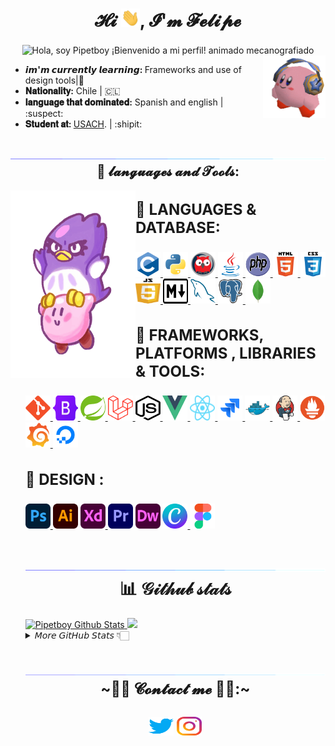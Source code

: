 <!-- Este es mi perfil Readme.
 Pasé un buen tiempo trabajando en él y sigo mejorandolo cada vez que puedo, así que si te gusta, no dudes en inspirarte en él.
@Autor: Pipetboy2001

Para crear un README en GitHub es muy sencillo, solo sigue estos pasos:

-Haz clic en el botón "Crear nuevo archivo" en un repositorio de GitHub que hayas creado.
-En el campo "Nombra tu archivo", escribe "README.md" (sin comillas).
-Sientete libre de copiar y pegar lo que quieras de mi archivo "Léame", personalizandolo para que se ajuste a tu propio tema y estadisticas.
-Una vez que hayas agregado todo el contenido, desplazate hasta la parte inferior de la pagina y haz clic en el boton "Confirmar archivo nuevo".
-Tu README ahora estará visible en la pagina principal de tu repositorio. 

Herramientas utilizadas para este readme:
- https://stackedit.io/ 
- https://Readme-typing-svg.demolab.com 
- https://github.com/devicons/devicon
- https://github.com/anuraghazra/github-readme-stats
- https://github.com/DenverCoder1/github-readme-streak-stats
- https://github.com/ashutosh00710/github-readme-activity-graph
- https://github.com/ryo-ma/github-profile-trophy

-->

<h1  align="center">𝓗𝓲 <img src="gif/wave.gif" width="30">, 𝓘'𝓶 𝓕𝓮𝓵𝓲𝓹𝓮 </h1>
<center>
  <img src="https://readme-typing-svg.demolab.com/?font=Fira+Code&weight=500&pause=1000&color=9E5DD3&width=435&lines=%E1%B4%84%E1%B4%8F%E1%B4%8D%E1%B4%98%E1%B4%9C%E1%B4%9B%E1%B4%87%CA%80+%E1%B4%80%C9%B4%E1%B4%85+%C9%AA%C9%B4%EA%9C%B0%E1%B4%8F%CA%80%E1%B4%8D%E1%B4%80%E1%B4%9B%C9%AA%E1%B4%84%EA%9C%B1+%E1%B4%87%C9%B4%C9%A2%C9%AA%C9%B4%E1%B4%87%E1%B4%87%CA%80%C9%AA%C9%B4%C9%A2+" align="center" alt="Hola, soy Pipetboy ¡Bienvenido a mi perfil! animado mecanografiado">
</center>
<img src="gif/kirby audifonos.gif" align="right" width="100" height="100"-->

* <b>𝙞𝙢'𝙢 𝙘𝙪𝙧𝙧𝙚𝙣𝙩𝙡𝙮 𝙡𝙚𝙖𝙧𝙣𝙞𝙣𝙜: </b>Frameworks and use of design tools|:office:
* <b>𝐍𝐚𝐭𝐢𝐨𝐧𝐚𝐥𝐢𝐭𝐲:</b> Chile | :chile:
* <b>𝐥𝐚𝐧𝐠𝐮𝐚𝐠𝐞 𝐭𝐡𝐚𝐭 𝐝𝐨𝐦𝐢𝐧𝐚𝐭𝐞𝐝:</b> Spanish and english | :suspect:
* <b>𝐒𝐭𝐮𝐝𝐞𝐧𝐭 𝐚𝐭: </b>  [USACH](https://informatica.usach.cl/ "University of Santiago de Chile"). | :shipit:	

<h2  align="center" ><img src="gif/borderseperator.gif">👻 𝓵𝓪𝓷𝓰𝓾𝓪𝓰𝓮𝓼 𝓪𝓷𝓭 𝓣𝓸𝓸𝓵𝓼:</h2>
<img src="gif/kirby y coo.gif" align="left" width="200" height="300">
<p  align="left">
<h3  align="left"  style="font-size: 24px"> 🌸 LANGUAGES & DATABASE:</h2>
<ul>
<a  href="https://www.cprogramming.com/"  target="_blank">
<img  src="SVG/c-original.svg"   title="C" alt="c"  width="40"  height="40" /> </a>
<a  href="https://www.python.org"  target="_blank">
<img  src="SVG/python-original.svg"  title="Python" alt="python"  width="40"  height="40" /> </a>
<a href="https://www.swi-prolog.org/"  target="_blank">
<img  src="SVG/prolog.svg"  title="Prolog" alt="prolog"  width="40"  height="40" /> </a>
<a  href="https://www.java.com/es/"  target="_blank">
<img  src="SVG/java-4-logo.svg"  title="JAVA" alt="Java"  width="40"  height="40" /> </a>
<a href="https://www.php.net/" target="_blank"> 
<img  src="SVG/PHP-logo.svg"  title="PHP" alt="PHP" width="40"  height="40" /> </a>
<a href="https://www.w3.org/html/" target="_blank"> 
<img  src="SVG/html5-original-wordmark.svg"  title="HTML5" alt="html5" width="40"  height="40" /> </a>
<a  href="https://www.w3schools.com/css/" target="_blank">
<img  src="SVG/css3-original-wordmark.svg" title="CSS" alt="css3"  width="40"  height="40" /> </a>
<a href="https://www.javascript.com/" target="_blank"> 
<img  src="SVG/Javascript-shield.svg"  title="JavaScript" alt="Javascript" width="40"  height="40"  > </a>
<a href="https://www.markdownguide.org/" target="_blank"> 
<img  src="SVG/Markdown-mark.svg" title="MarkDown" alt="MarkDown" width="40"  height="40" /> </a>
<!--Database-->
<a href="https://www.mysql.com/" target="_blank">
<img  src="SVG/mysql.svg"  title="MySQL" alt="MySQL" width="40"  height="40" /> </a>
<a href="https://www.postgresql.org" target="_blank">
<img  src="SVG/postgresql.svg"  title="PostgreSQL" alt="PostgreSQL" width="40"  height="40" /> </a>
<a href="https://www.mongodb.com/" target="_blank">
<img  src="SVG/mongodb.svg"  title="MongoDB" alt="MongoDB" width="40"  height="40" /> </a>


<!-- FRAMEWORKS, PLATFORMS & LIBRARIES -->
<h3  align="left"  style="font-size: 24px"> 🌷 FRAMEWORKS, PLATFORMS , LIBRARIES & TOOLS:</h2>
<a  href="https://git-scm.com/"  target="_blank">
<img  src="SVG/git-original.svg" title="GIT" alt="GIT"  width="40"  height="40" /> </a>
<a  href="https://getbootstrap.com/"  target="_blank">
<img  src="SVG/Bootstrap_logo.svg"  title="Bootstrap" alt="Bootstrap"  width="40"  height="40" /> </a>
<a  href="https://spring.io/"  target="_blank">
<img  src="SVG/spring-logo.svg"  title="Spring" alt="Spring"  width="40"  height="40" /> </a>
<a  href="https://laravel.com/"  target="_blank">
<img  src="SVG/Laravel.svg"  title="Laravel" alt="Laravel"  width="40"  height="40" /> </a>
<a  href="https://nodejs.org/en/"  target="_blank">
<img  src="SVG/node-js.svg"  title="Node.js" alt="Node JS"  width="40"  height="40" /> </a>
<a  href="https://vuejs.org/"  target="_blank">
<img  src="SVG/Vue.js.svg"  title="Vue" alt="Vue"  width="40"  height="40" /> </a>
<a  href="https://reactjs.org/"  target="_blank">
<img  src="SVG/React-icon.svg"  title="React" alt="React"  width="40"  height="40" /> </a>
<a  href="https://www.atlassian.com/es/software/jira"  target="_blank">
<img  src="SVG/jira.svg"  title="Jira" alt="Jira"  width="40"  height="40" /> </a>
<a href="https://www.docker.com/" target="_blank">
<img  src="SVG/docker-original.svg"  title="Docker" alt="Docker" width="40"  height="40" /> </a>
<a href="https://www.jenkins.io/" target="_blank">
<img  src="SVG/Jenkins.svg"  title="Jenkins" alt="Jenkins" width="40"  height="40" /> </a>
<a href="https://prometheus.io/" target="_blank">
<img  src="SVG/prometheus.svg"  title="Prometheus" alt="Prometheus" width="40"  height="40" /> </a>
<a href="https://grafana.com/" target="_blank">
<img  src="SVG/grafana.svg"  title="Grafana" alt="Grafana" width="40"  height="40" /> </a>
<a  href="https://www.digitalocean.com/"  target="_blank">
<img  src="SVG/digitalocean-original.svg"  title="Digital Ocean" alt="Digital Ocean"  width="40"  height="40" /> </a>


<!--Diseño-->
<h3  align="left"  style="font-size: 24px"> 🌺 DESIGN :</h2>
<a  href="https://www.photoshop.com/en"  target="_blank">
<img  src="SVG/Adobe_Photoshop.svg"  title="photoshop" alt="photoshop"  width="40"  height="40" /> </a>
<a  href="https://www.adobe.com/cl/products/illustrator.html"  target="_blank">
<img  src="SVG/Adobe_Illustrator.svg" title="illustrator" alt="Illustrator"  width="40"  height="40" /></a>
<a  href="https://www.adobe.com/cl/products/xd.html"  target="_blank">
<img  src="SVG/Adobe_XD.svg" title="XD" alt="XD"  width="40"  height="40" /> </a>
<a  href="https://www.adobe.com/pe/products/premiere.html"  target="_blank">
<img  src="SVG/Adobe_Premiere_Pro_Logo.svg" title="Premiere pro" alt="Premiere Pro"  width="40"  height="40" /></a>
<a  href="https://www.adobe.com/cl/products/dreamweaver.htmll"  target="_blank">
<img  src="SVG/Adobe_Dreamweaver.svg"  title="DreamWeaver" alt="DreamWeaver"  width="40"  height="40"/></a>
<a  href="https://www.canva.com"  target="_blank">
<img  src="SVG/Canva_icon_2021.svg" title="Canva" alt="Canva"  width="40"  height="40" /> </a>
<a  href="https://www.figma.com/"  target="_blank">
<img  src="SVG/Figma-logo.svg" title="Figma" alt="Figma"  width="40"  height="40" /> </a>

<h1  align="center"><img src="gif/borderseperator.gif">📊 𝒢𝒾𝓉𝒽𝓊𝒷 𝓈𝓉𝒶𝓉𝓈</h1>

<a href="https://github.com/anuraghazra/convoychat">
   <img height="170" alt="Pipetboy Github Stats" src="https://denvercoder1-github-readme-stats.vercel.app/api/?username=pipetboy2001&count_private=true&show_icons=true&include_all_commits=true&count_private=true&theme=react&hide_border=true&bg_color=1F222E&title_color=F85D7F&icon_color=F8D866" />
</a>
<a href="https://github.com/anuraghazra/github-readme-stats">
  <img height="170" src="https://denvercoder1-github-readme-stats.vercel.app/api/top-langs/?username=pipetboy2001&langs_count=6&layout=compact&theme=react&hide_border=true&bg_color=1F222E&title_color=F85D7F&icon_color=F8D866&hide=Jupyter%20Notebook,Roff" />
</a>

<details>
<summary>𝘔𝘰𝘳𝘦 𝘎𝘪𝘵𝘏𝘶𝘣 𝘚𝘵𝘢𝘵𝘴 👇🏻</summary>
<div>

<a href="https://github.com/DenverCoder1/github-readme-streak-stats">
   <img height="170" src="http://github-readme-streak-stats.herokuapp.com?user=pipetboy2001&theme=radical&hide_border=true&locale=es&date_format=j%20M%5B%20Y%5D&stroke=F7D747&ring=F7EE64&fire=DD6017&currStreakNum=DD39DB&sideLabels=DDD427"/>
</a>
<a href="https://github.com/anuraghazra/github-readme-stats">
  <img height="170" alt="wakaTime Pipetboy" src="https://github-readme-stats.vercel.app/api/wakatime?username=pipetboy2001&layout=compact&theme=react&hide_border=true&bg_color=1F222E&title_color=F85D7F&icon_color=F8D866&hide=Jupyter%20Notebook,Rof&custom_title=Pipetboy WakaTime" />
</a>

   <img src="https://hacked-github-stat-trophies.vercel.app/?username=pipetboy2001&theme=dracula&rank=SECRET,SSS,SS,S,AAA,AA,A,B,C&no-frame=false&no-bg=false&margin-w=4
&column=8" />
  
 <a href="https://github.com/ashutosh00710/github-readme-activity-graph"><img alt="Pipetboy Activity Graph" src="https://github-readme-activity-graph.cyclic.app/graph/?username=Pipetboy2001&theme=rogue&hide_border=true&point=FFFFFF&hide_border=true&locale=es&date_format=j%20M%5B%20Y%5D&stroke=F7D747&ring=F7EE64&fire=DD6017&currStreakNum=DD39DB&sideLabels=DDD427)" /></a>


 
  𝗡𝗢𝗧𝗘: 𝗧𝗵𝗶𝘀 𝗱𝗼𝗲𝘀 𝗻𝗼𝘁 𝗶𝗻𝗱𝗶𝗰𝗮𝘁𝗲 𝗺𝘆 𝘀𝗸𝗶𝗹𝗹 𝗹𝗲𝘃𝗲𝗹 𝗼𝗿 𝗹𝗮𝗻𝗴𝘂𝗮𝗴𝗲 𝗽𝗿𝗼𝗳𝗶𝗰𝗶𝗲𝗻𝗰𝘆, 𝗶𝘁'𝘀 𝗺𝗲𝗿𝗲𝗹𝘆 𝗮 𝗚𝗶𝘁𝗛𝘂𝗯 𝗺𝗲𝘁𝗿𝗶𝗰 𝗼𝗳 𝘄𝗵𝗶𝗰𝗵 𝗹𝗮𝗻𝗴𝘂𝗮𝗴𝗲𝘀 𝗜 𝗵𝗮𝘃𝗲 𝘁𝗵𝗲 𝗺𝗼𝘀𝘁 𝗰𝗼𝗱𝗲 𝗼𝗳 𝗼𝗻 𝗚𝗶𝘁𝗛𝘂𝗯.
</div>
</details>

<h2 align="center" style="font-size: 24px"><img src="gif/borderseperator.gif">~🐱‍💻 𝓒𝓸𝓷𝓽𝓪𝓬𝓽 𝓶𝓮 🐱‍💻:~<h2>
        <p align="center">
                <a href="https://twitter.com/pipetboy2001" target="blank"><img align="center"
                src="SVG/twitter.svg" alt="pipetboy2001" height="30" width="40" /></a>
                <a href="https://instagram.com/Pipetboy2001" target="blank"><img align="center"
                src="SVG/instagram.svg" alt="Pipetboy2001" height="30" width="40" /></a>
        </p>
</div>
